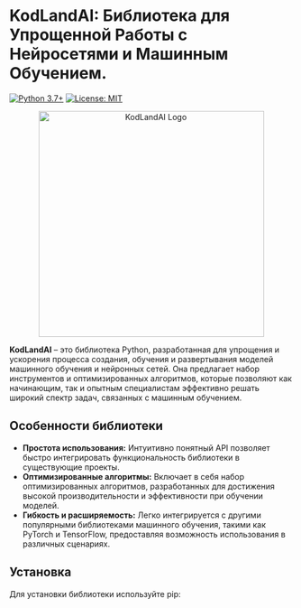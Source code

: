 # KodLandAI: Библиотека для Упрощенной Работы с Нейросетями и Машинным Обучением.

[![Python 3.7+](https://img.shields.io/badge/python-3.7+-blue.svg)](https://www.python.org/downloads/)
[![License: MIT](https://img.shields.io/badge/License-MIT-yellow.svg)](https://opensource.org/licenses/MIT)

<p align="center">
  <img src="https://example.com/kodlandai_logo.gif" alt="KodLandAI Logo" width="400"/>
</p>

**KodLandAI** – это библиотека Python, разработанная для упрощения и ускорения процесса создания, обучения и развертывания моделей машинного обучения и нейронных сетей. Она предлагает набор инструментов и оптимизированных алгоритмов, которые позволяют как начинающим, так и опытным специалистам эффективно решать широкий спектр задач, связанных с машинным обучением.

## Особенности библиотеки

*   **Простота использования:** Интуитивно понятный API позволяет быстро интегрировать функциональность библиотеки в существующие проекты.
*   **Оптимизированные алгоритмы:** Включает в себя набор оптимизированных алгоритмов, разработанных для достижения высокой производительности и эффективности при обучении моделей.
*   **Гибкость и расширяемость:** Легко интегрируется с другими популярными библиотеками машинного обучения, такими как PyTorch и TensorFlow, предоставляя возможность использования в различных сценариях.

## Установка

Для установки библиотеки используйте pip:
